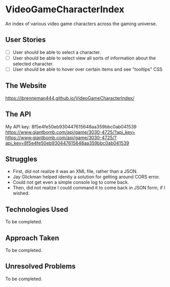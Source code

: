 # VideoGameCharacterIndex
An index of various video game characters across the gaming universe.

## User Stories
- [ ] User should be able to select a character.
- [ ] User should be able to select view all sorts of information about the selected character.
- [ ] User should be able to hover over certain items and see "tooltips" CSS

## The Website
https://jbrenneman444.github.io/VideoGameCharacterIndex/

## The API
My API key: 8f5e4fe50eb930447615648aa359bbc0ab041539  
https://www.giantbomb.com/api/game/3030-4725/?api_key=  
https://www.giantbomb.com/api/game/3030-4725/?api_key=8f5e4fe50eb930447615648aa359bbc0ab041539

## Struggles
* First, did not realize it was an XML file, rather than a JSON.
* Jay Glickman helped identiy a solution for getting around CORS error.
* Could not get even a simple console log to come back.
* Then, did not realize I could command it to come back in JSON form, if I wished.

## Technologies Used
To be completed.

## Approach Taken
To be completed.

## Unresolved Problems
To be completed.

